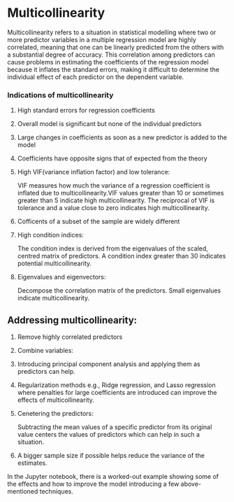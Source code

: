 # Multicollinearity


Multicollinearity refers to a situation in statistical modelling where two or more predictor variables in a multiple regression model are highly correlated, meaning that one can be linearly predicted from the others with a substantial degree of accuracy. This correlation among predictors can cause problems in estimating the coefficients of the regression model because it inflates the standard errors, making it difficult to determine the individual effect of each predictor on the dependent variable.

### Indications of multicollinearity 

1. High standard errors for regression coefficients
2. Overall model is significant but none of the individual predictors
3. Large changes in coefficients as soon as a new predictor is added to the model
4. Coefficients have opposite signs that of expected from the theory
5. High VIF(variance inflation factor) and low tolerance:
   
   VIF measures how much the variance of a regression coefficient is inflated due to multicollinearity.VIF values greater than 10 or sometimes greater than 5 indicate high multicollinearity. The reciprocal of VIF is tolerance and a value close to zero indicates high multicollinearity. 
6. Cofficents of a subset of the sample are widely different
7. High condition indices:
   
   The condition index is derived from the eigenvalues of the scaled, centred matrix of predictors. A condition index greater than 30 indicates potential multicollinearity.

8. Eigenvalues and eigenvectors:

   Decompose the correlation matrix of the predictors. Small eigenvalues indicate multicollinearity.


## Addressing multicollinearity:

1. Remove highly correlated predictors
2. Combine variables:

3. Introducing principal component analysis and applying them as predictors can help.
4. Regularization methods e.g., Ridge regression, and Lasso regression where penalties for large coefficients are introduced can improve the effects of multicollinearity.
5. Cenetering the predictors:

   Subtracting the mean values of a specific predictor from its original value centers the values of predictors which can help in such a situation.

6. A bigger sample size if possible helps reduce the variance of the estimates.

In the Jupyter notebook, there is a worked-out example showing some of the effects and  how to improve the model introducing a few above-mentioned techniques.
